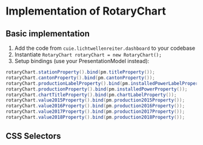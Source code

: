 # Implementation of RotaryChart

## Basic implementation
1. Add the code from `cuie.lichtwellenreiter.dashboard` to your codebase
2. Instantiate `RotaryChart rotaryChart = new RotaryChart();`
3. Setup bindings (use your PresentationModel instead):
```java
rotaryChart.stationProperty().bind(pm.titleProperty());
rotaryChart.cantonProperty().bind(pm.cantonProperty());
rotaryChart.productionLabelProperty().bind(pm.installedPowerLabelProperty());
rotaryChart.productionProperty().bind(pm.installedPowerProperty());
rotaryChart.chartTitleProperty().bind(pm.chartLabelProperty());
rotaryChart.value2015Property().bind(pm.production2015Property());
rotaryChart.value2016Property().bind(pm.production2016Property());
rotaryChart.value2017Property().bind(pm.production2017Property());
rotaryChart.value2018Property().bind(pm.production2018Property());
```

## CSS Selectors
